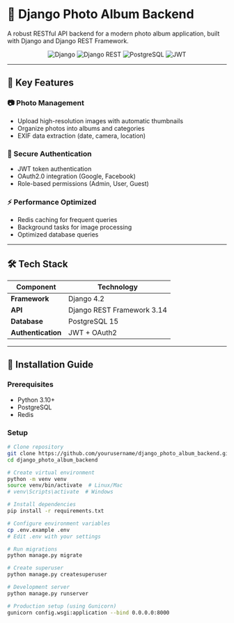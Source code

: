 # 📸 Django Photo Album Backend

A robust RESTful API backend for a modern photo album application, built with Django and Django REST Framework.

<p align="center">
  <img src="https://img.shields.io/badge/Django-092E20?style=for-the-badge&logo=django&logoColor=white" alt="Django">
  <img src="https://img.shields.io/badge/Django_REST-ff1709?style=for-the-badge&logo=django&logoColor=white" alt="Django REST">
  <img src="https://img.shields.io/badge/PostgreSQL-316192?style=for-the-badge&logo=postgresql&logoColor=white" alt="PostgreSQL">
  <img src="https://img.shields.io/badge/JWT-000000?style=for-the-badge&logo=JSON%20web%20tokens&logoColor=white" alt="JWT">
</p>

---

## 🌟 Key Features

### 📷 Photo Management
- Upload high-resolution images with automatic thumbnails
- Organize photos into albums and categories
- EXIF data extraction (date, camera, location)

### 🔐 Secure Authentication
- JWT token authentication
- OAuth2.0 integration (Google, Facebook)
- Role-based permissions (Admin, User, Guest)

### ⚡ Performance Optimized
- Redis caching for frequent queries
- Background tasks for image processing
- Optimized database queries

---

## 🛠️ Tech Stack

| Component        | Technology                |
|------------------|---------------------------|
| **Framework**    | Django 4.2                |
| **API**          | Django REST Framework 3.14 |
| **Database**     | PostgreSQL 15             |
| **Authentication**| JWT + OAuth2              |


---

## 🚀 Installation Guide

### Prerequisites
- Python 3.10+
- PostgreSQL
- Redis

### Setup
```bash
# Clone repository
git clone https://github.com/yourusername/django_photo_album_backend.git
cd django_photo_album_backend

# Create virtual environment
python -m venv venv
source venv/bin/activate  # Linux/Mac
# venv\Scripts\activate  # Windows

# Install dependencies
pip install -r requirements.txt

# Configure environment variables
cp .env.example .env
# Edit .env with your settings

# Run migrations
python manage.py migrate

# Create superuser
python manage.py createsuperuser

# Development server
python manage.py runserver

# Production setup (using Gunicorn)
gunicorn config.wsgi:application --bind 0.0.0.0:8000
